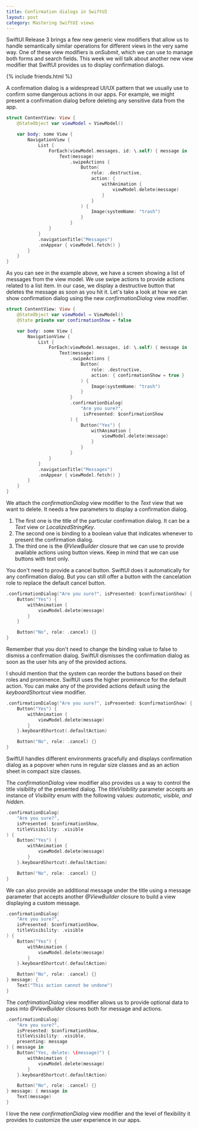 ```yaml
---
title: Confirmation dialogs in SwiftUI
layout: post
category: Mastering SwiftUI views
---
```


SwiftUI Release 3 brings a few new generic view modifiers that allow us to handle semantically similar operations for different views in the very same way. One of these view modifiers is *onSubmit*, which we can use to manage both forms and search fields. This week we will talk about another new view modifier that SwiftUI provides us to display confirmation dialogs.

{% include friends.html %}

A confirmation dialog is a widespread UI/UX pattern that we usually use to confirm some dangerous actions in our apps. For example, we might present a confirmation dialog before deleting any sensitive data from the app.

```swift
struct ContentView: View {
    @StateObject var viewModel = ViewModel()

    var body: some View {
        NavigationView {
            List {
                ForEach(viewModel.messages, id: \.self) { message in
                    Text(message)
                        .swipeActions {
                            Button(
                                role: .destructive,
                                action: { 
                                    withAnimation {
                                        viewModel.delete(message) 
                                    } 
                                }
                            ) {
                                Image(systemName: "trash")
                            }
                        }
                }
            }
            .navigationTitle("Messages")
            .onAppear { viewModel.fetch() }
        }
    }
}
```

As you can see in the example above, we have a screen showing a list of messages from the view model. We use swipe actions to provide actions related to a list item. In our case, we display a destructive button that deletes the message as soon as you hit it. Let's take a look at how we can show confirmation dialog using the new *confirmationDialog* view modifier.

```swift
struct ContentView: View {
    @StateObject var viewModel = ViewModel()
    @State private var confirmationShow = false

    var body: some View {
        NavigationView {
            List {
                ForEach(viewModel.messages, id: \.self) { message in
                    Text(message)
                        .swipeActions {
                            Button(
                                role: .destructive,
                                action: { confirmationShow = true }
                            ) {
                                Image(systemName: "trash")
                            }
                        }
                        .confirmationDialog(
                            "Are you sure?",
                             isPresented: $confirmationShow
                        ) { 
                            Button("Yes") {
                                withAnimation { 
                                    viewModel.delete(message) 
                                }
                            }
                        }
                }
            }
            .navigationTitle("Messages")
            .onAppear { viewModel.fetch() }
        }
    }
}
```

We attach the *confirmationDialog* view modifier to the *Text* view that we want to delete. It needs a few parameters to display a confirmation dialog.
1. The first one is the title of the particular confirmation dialog. It can be a *Text* view or *LocalizedStringKey*.
2. The second one is binding to a boolean value that indicates whenever to present the confirmation dialog.
3. The third one is the *@ViewBuilder* closure that we can use to provide available actions using button views. Keep in mind that we can use buttons with text only.

You don't need to provide a cancel button. SwiftUI does it automatically for any confirmation dialog. But you can still offer a button with the cancelation role to replace the default cancel button.

```swift
.confirmationDialog("Are you sure?", isPresented: $confirmationShow) {
    Button("Yes") {
        withAnimation { 
            viewModel.delete(message) 
        }
    }

    Button("No", role: .cancel) {}
}
```

Remember that you don't need to change the binding value to false to dismiss a confirmation dialog. SwiftUI dismisses the confirmation dialog as soon as the user hits any of the provided actions.

I should mention that the system can reorder the buttons based on their roles and prominence. SwiftUI uses the higher prominence for the default action. You can make any of the provided actions default using the *keyboardShortcut* view modifier.

```swift
.confirmationDialog("Are you sure?", isPresented: $confirmationShow) {
    Button("Yes") {
        withAnimation { 
            viewModel.delete(message) 
        }
    }.keyboardShortcut(.defaultAction)

    Button("No", role: .cancel) {}
}
```

SwiftUI handles different environments gracefully and displays confirmation dialog as a popover when runs in regular size classes and as an action sheet in compact size classes.

The *confirmationDialog* view modifier also provides us a way to control the title visibility of the presented dialog. The *titleVisibility* parameter accepts an instance of *Visibility* enum with the following values: *automatic, visible, and hidden*.

```swift
.confirmationDialog(
    "Are you sure?",
    isPresented: $confirmationShow,
    titleVisibility: .visible
) {
    Button("Yes") {
        withAnimation { 
            viewModel.delete(message) 
        }
    }.keyboardShortcut(.defaultAction)

    Button("No", role: .cancel) {}
}
```

We can also provide an additional message under the title using a message parameter that accepts another *@ViewBuilder* closure to build a view displaying a custom message.

```swift
.confirmationDialog(
    "Are you sure?",
    isPresented: $confirmationShow,
    titleVisibility: .visible
) {
    Button("Yes") {
        withAnimation { 
            viewModel.delete(message) 
        }
    }.keyboardShortcut(.defaultAction)

    Button("No", role: .cancel) {}
} message: {
    Text("This action cannot be undone")
}
```

The *confrimationDialog* view modifier allows us to provide optional data to pass into *@ViewBuilder* closures both for message and actions.

```swift
.confirmationDialog(
    "Are you sure?",
    isPresented: $confirmationShow,
    titleVisibility: .visible,
    presenting: message
) { message in
    Button("Yes, delete: \(message)") {
        withAnimation { 
            viewModel.delete(message) 
        }
    }.keyboardShortcut(.defaultAction)

    Button("No", role: .cancel) {}
} message: { message in
    Text(message)
}
```

I love the new *confirmationDialog* view modifier and the level of flexibility it provides to customize the user experience in our apps.
